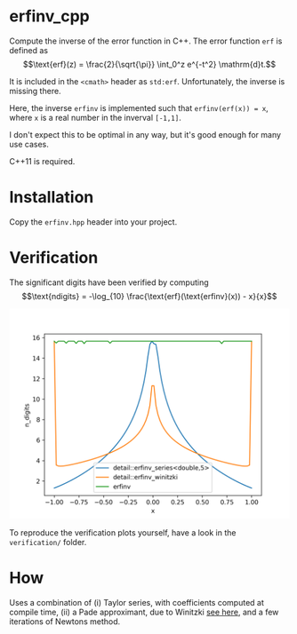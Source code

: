 # erfinv_cpp
Compute the inverse of the error function in C++.
The error function `erf` is defined as
$$\text{erf}(z) = \frac{2}{\sqrt{\pi}} \int_0^z e^{-t^2} \mathrm{d}t.$$

It is included in the `<cmath>` header as `std:erf`. Unfortunately, the inverse is missing there.

Here, the inverse `erfinv` is implemented such that
`erfinv(erf(x)) = x`, where `x` is a real number in the inverval `[-1,1]`.

I don't expect this to be optimal in any way, but it's good enough for many use cases.

C++11 is required.

# Installation
Copy the `erfinv.hpp` header into your project.

# Verification
The significant digits have been verified by computing 
$$\text{ndigits} = -\log_{10} \frac{\text{erf}(\text{erfinv}(x)) - x}{x}$$

![img](res/n_digits.png)

To reproduce the verification plots yourself, have a look in the `verification/` folder.

# How
Uses a combination of (i) Taylor series, with coefficients computed at compile time, (ii) a Pade approximant, due to Winitzki [see here](https://www.academia.edu/9730974/A_handy_approximation_for_the_error_function_and_its_inverse), and a few iterations of Newtons method.
